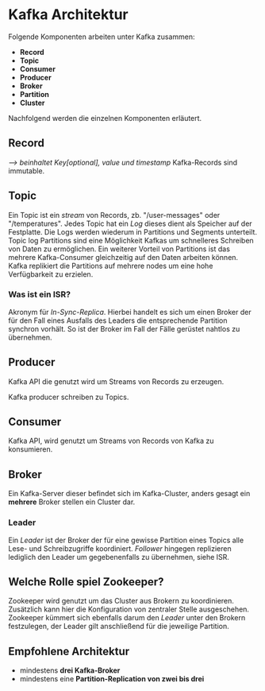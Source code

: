 # Kafka Architektur
Folgende Komponenten arbeiten unter Kafka zusammen:
- **Record**
- **Topic**
- **Consumer**
- **Producer**
- **Broker**
- **Partition**
- **Cluster**

Nachfolgend werden die einzelnen Komponenten erläutert.

## Record
*--> beinhaltet Key[optional], value und timestamp*
Kafka-Records sind immutable.

## Topic
Ein Topic ist ein *stream* von Records, zb. "/user-messages" oder "/temperatures". Jedes Topic hat ein *Log* dieses dient als Speicher auf der Festplatte.
Die Logs werden wiederum in Partitions und Segments unterteilt. Topic log Partitions sind eine Möglichkeit Kafkas um schnelleres Schreiben von Daten zu ermöglichen. Ein weiterer Vorteil von Partitions ist das mehrere Kafka-Consumer gleichzeitig auf den Daten arbeiten können. 
Kafka replikiert die Partitions auf mehrere nodes um eine hohe Verfügbarkeit zu erzielen.

### Was ist ein ISR?
Akronym für *In-Sync-Replica*. Hierbei handelt es sich um einen Broker der für den Fall eines Ausfalls des Leaders die entsprechende Partition synchron vorhält.
So ist der Broker im Fall der Fälle gerüstet nahtlos zu übernehmen.

## Producer
Kafka API die genutzt wird um Streams von Records zu erzeugen.

Kafka producer schreiben zu Topics.

## Consumer
Kafka API, wird genutzt um Streams von Records von Kafka zu konsumieren.


## Broker
Ein Kafka-Server dieser befindet sich im Kafka-Cluster, anders gesagt ein **mehrere** Broker stellen ein Cluster dar.

### Leader 
Ein *Leader* ist der Broker der für eine gewisse Partition eines Topics alle Lese- und Schreibzugriffe koordiniert.
*Follower* hingegen replizieren lediglich den Leader um gegebenenfalls zu übernehmen, siehe ISR.

## Welche Rolle spiel Zookeeper?
Zookeeper wird genutzt um das Cluster aus Brokern zu koordinieren. Zusätzlich kann hier die Konfiguration von zentraler Stelle ausgeschehen.
Zookeeper kümmert sich ebenfalls darum den *Leader* unter den Brokern festzulegen, der Leader gilt anschließend für die jeweilige Partition.

## Empfohlene Architektur

- mindestens **drei Kafka-Broker**
- mindestens eine **Partition-Replication von zwei bis drei**